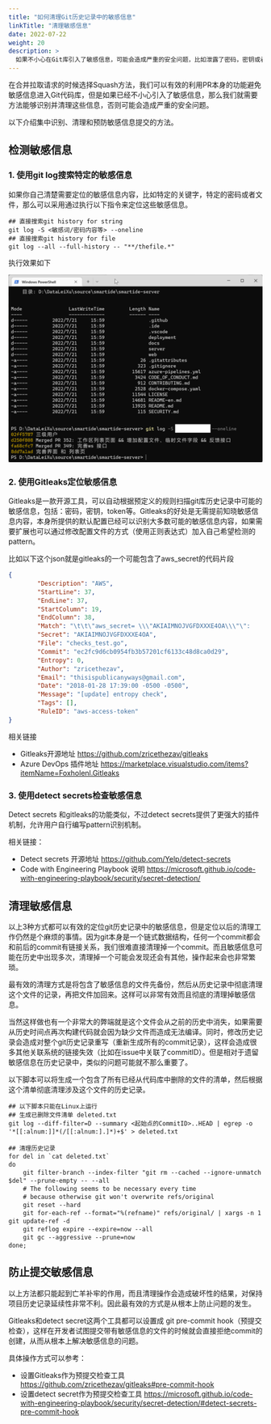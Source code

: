 ```yaml
---
title: "如何清理Git历史记录中的敏感信息"
linkTitle: "清理敏感信息"
date: 2022-07-22
weight: 20
description: >
  如果不小心在Git库引入了敏感信息，可能会造成严重的安全问题，比如泄露了密码，密钥或者token串等。以下介绍集中识别、清理和预防敏感信息提交的方法。
---
```


在合并拉取请求的时候选择Squash方法，我们可以有效的利用PR本身的功能避免敏感信息进入Git代码库，但是如果已经不小心引入了敏感信息，那么我们就需要方法能够识别并清理这些信息，否则可能会造成严重的安全问题。

以下介绍集中识别、清理和预防敏感信息提交的方法。

## 检测敏感信息

### 1. 使用git log搜索特定的敏感信息

如果你自己清楚需要定位的敏感信息内容，比如特定的关键字，特定的密码或者文件，那么可以采用通过执行以下指令来定位这些敏感信息。

```shell
## 直接搜索git history for string
git log -S <敏感词/密码内容等> --oneline
## 直接搜索git history for file
git log --all --full-history -- "**/thefile.*"
```

执行效果如下

![检测敏感信息](images/smartide-os007.png)

### 2. 使用Gitleaks定位敏感信息

Gitleaks是一款开源工具，可以自动根据预定义的规则扫描git库历史记录中可能的敏感信息，包括：密码，密钥，token等。Gitleaks的好处是无需提前知晓敏感信息内容，本身所提供的默认配置已经可以识别大多数可能的敏感信息内容，如果需要扩展也可以通过修改配置文件的方式（使用正则表达式）加入自己希望检测的pattern。

比如以下这个json就是gitleaks的一个可能包含了aws_secret的代码片段

```json
{
        "Description": "AWS",
        "StartLine": 37,
        "EndLine": 37,
        "StartColumn": 19,
        "EndColumn": 38,
        "Match": "\t\t\"aws_secret= \\\"AKIAIMNOJVGFDXXXE4OA\\\"\":          true,",
        "Secret": "AKIAIMNOJVGFDXXXE4OA",
        "File": "checks_test.go",
        "Commit": "ec2fc9d6cb0954fb3b57201cf6133c48d8ca0d29",
        "Entropy": 0,
        "Author": "zricethezav",
        "Email": "thisispublicanyways@gmail.com",
        "Date": "2018-01-28 17:39:00 -0500 -0500",
        "Message": "[update] entropy check",
        "Tags": [],
        "RuleID": "aws-access-token"
}
```

相关链接

- Gitleaks开源地址 https://github.com/zricethezav/gitleaks
- Azure DevOps 插件地址 https://marketplace.visualstudio.com/items?itemName=Foxholenl.Gitleaks


### 3. 使用detect secrets检查敏感信息

Detect secrets 和gitleaks的功能类似，不过detect secrets提供了更强大的插件机制，允许用户自行编写pattern识别机制。

相关链接：

- Detect secrets 开源地址 https://github.com/Yelp/detect-secrets 
- Code with Engineering Playbook 说明 https://microsoft.github.io/code-with-engineering-playbook/security/secret-detection/  


## 清理敏感信息

以上3种方式都可以有效的定位git历史记录中的敏感信息，但是定位以后的清理工作仍然是个麻烦的事情。因为git本身是一个链式数据结构，任何一个commit都会和前后的commit有链接关系，我们很难直接清理掉一个commit。而且敏感信息可能在历史中出现多次，清理掉一个可能会发现还会有其他，操作起来会也非常繁琐。

最有效的清理方式是将包含了敏感信息的文件先备份，然后从历史记录中彻底清理这个文件的记录，再把文件加回来。这样可以非常有效而且彻底的清理掉敏感信息。

当然这样做也有一个非常大的弊端就是这个文件会从之前的历史中消失，如果需要从历史时间点再次构建代码就会因为缺少文件而造成无法编译。同时，修改历史记录会造成对整个git历史记录重写（重新生成所有的commit记录），这样会造成很多其他关联系统的链接失效（比如在issue中关联了commitID）。但是相对于遗留敏感信息在历史记录中，类似的问题可能就不那么重要了。

以下脚本可以将生成一个包含了所有已经从代码库中删除的文件的清单，然后根据这个清单彻底清理涉及这个文件的历史记录。

```shell
## 以下脚本只能在Linux上运行
## 生成已删除文件清单 deleted.txt
git log --diff-filter=D --summary <起始点的CommitID>..HEAD | egrep -o '*[[:alnum:]]*(/[[:alnum:].]*)+$' > deleted.txt

## 清理历史记录
for del in `cat deleted.txt`
do
    git filter-branch --index-filter "git rm --cached --ignore-unmatch $del" --prune-empty -- --all
    # The following seems to be necessary every time
    # because otherwise git won't overwrite refs/original
    git reset --hard
    git for-each-ref --format="%(refname)" refs/original/ | xargs -n 1 git update-ref -d
    git reflog expire --expire=now --all
    git gc --aggressive --prune=now
done;
```

## 防止提交敏感信息

以上方法都只能起到亡羊补牢的作用，而且清理操作会造成破坏性的结果，对保持项目历史记录延续性非常不利。因此最有效的方式是从根本上防止问题的发生。

Gitleaks和detect secret这两个工具都可以设置成 git pre-commit hook（预提交检查），这样在开发者试图提交带有敏感信息的文件的时候就会直接拒绝commit的创建，从而从根本上解决敏感信息的问题。

具体操作方式可以参考：

- 设置Gitleaks作为预提交检查工具 https://github.com/zricethezav/gitleaks#pre-commit-hook 
- 设置detect secret作为预提交检查工具 https://microsoft.github.io/code-with-engineering-playbook/security/secret-detection/#detect-secrets-pre-commit-hook

